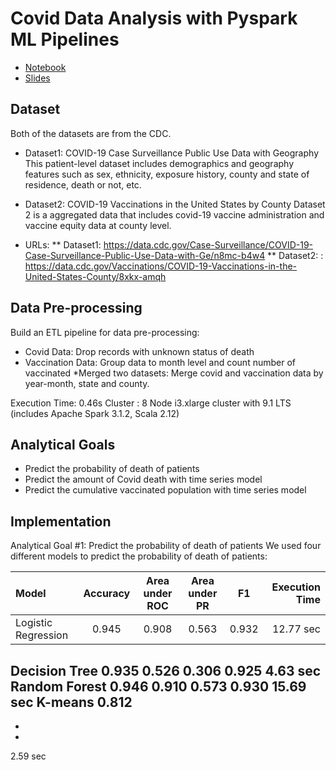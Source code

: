 # Covid Data Analysis with Pyspark ML Pipelines
* [Notebook](https://github.com/youngzyx/covid_predict/blob/main/covid_data_analysis.ipynb)
* [Slides](https://github.com/youngzyx/covid_predict/blob/main/covid_data_analysis.pdf)

## Dataset
Both of the datasets are from the CDC. 
* Dataset1: COVID-19 Case Surveillance Public Use Data with Geography
This patient-level dataset includes demographics and geography features such as sex, ethnicity, exposure history, county and state of residence, death or not, etc. 

* Dataset2: COVID-19 Vaccinations in the United States by County
Dataset 2 is a aggregated data that includes covid-19 vaccine administration and vaccine equity data at county level.

* URLs: 
** Dataset1: https://data.cdc.gov/Case-Surveillance/COVID-19-Case-Surveillance-Public-Use-Data-with-Ge/n8mc-b4w4
** Dataset2: : https://data.cdc.gov/Vaccinations/COVID-19-Vaccinations-in-the-United-States-County/8xkx-amqh

## Data Pre-processing
Build an ETL pipeline for data pre-processing:
* Covid Data: Drop records with unknown status of death
* Vaccination Data: Group data to month level and count number of vaccinated
*Merged two datasets: Merge covid and vaccination data by year-month, state and county.

Execution Time: 0.46s
Cluster : 8 Node i3.xlarge cluster with 9.1 LTS (includes Apache Spark 3.1.2, Scala 2.12)

## Analytical Goals
* Predict the probability of death of patients
* Predict the amount of Covid death with time series model
* Predict the cumulative vaccinated population with time series model

## Implementation
Analytical Goal #1: Predict the probability of death of patients
We used four different models to predict the probability of death of patients:

| Model | Accuracy | Area under ROC | Area under PR | F1 | Execution Time |
| :---- | :-----:  | :-----------:  | :----------:  | :---:  | --------:  |
| Logistic Regression| 0.945 | 0.908 | 0.563 | 0.932 | 12.77 sec |
Decision Tree
0.935
0.526
0.306
0.925
4.63 sec
Random Forest
0.946
0.910
0.573
0.930
15.69 sec
K-means
0.812
 -
-
-
2.59 sec


